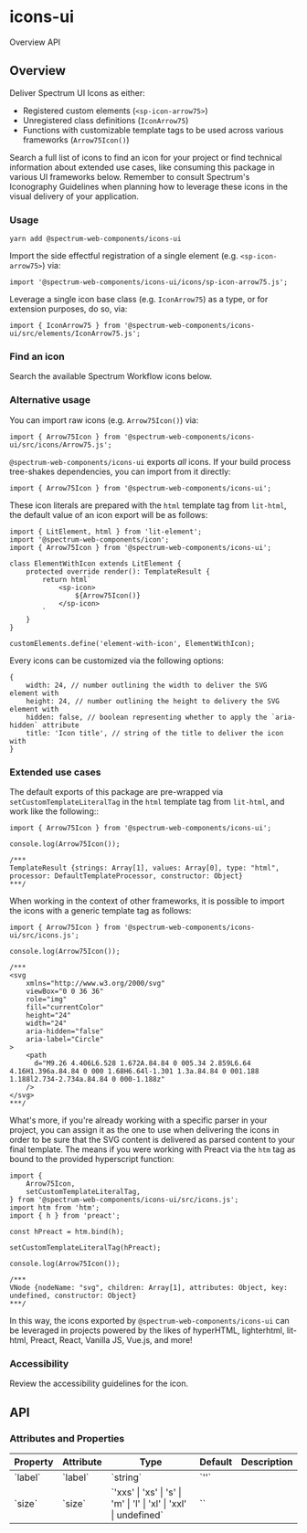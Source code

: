 # icons-ui
Overview API
## Overview
Deliver Spectrum UI Icons as either:
  -  Registered custom elements (`<sp-icon-arrow75>`)
  -  Unregistered class definitions (`IconArrow75`)
  -  Functions with customizable template tags to be used across various frameworks (`Arrow75Icon()`)

Search a full list of icons to find an icon for your project or find technical information about extended use cases, like consuming this package in various UI frameworks below.
Remember to consult Spectrum's Iconography Guidelines when planning how to leverage these icons in the visual delivery of your application.
### Usage
    
    yarn add @spectrum-web-components/icons-ui
    
Import the side effectful registration of a single element (e.g. `<sp-icon-arrow75>`) via:
    
    import '@spectrum-web-components/icons-ui/icons/sp-icon-arrow75.js';
    
Leverage a single icon base class (e.g. `IconArrow75`) as a type, or for extension purposes, do so, via:
    
    import { IconArrow75 } from '@spectrum-web-components/icons-ui/src/elements/IconArrow75.js';
    
### Find an icon
Search the available Spectrum Workflow icons below.
### Alternative usage
You can import raw icons (e.g. `Arrow75Icon()`) via:
    
    import { Arrow75Icon } from '@spectrum-web-components/icons-ui/src/icons/Arrow75.js';
`@spectrum-web-components/icons-ui` exports *all* icons. If your build process tree-shakes dependencies, you can import from it directly:
    
    import { Arrow75Icon } from '@spectrum-web-components/icons-ui';
These icon literals are prepared with the `html` template tag from `lit-html`, the default value of an icon export will be as follows:
    
    import { LitElement, html } from 'lit-element';
    import '@spectrum-web-components/icon';
    import { Arrow75Icon } from '@spectrum-web-components/icons-ui';
    
    class ElementWithIcon extends LitElement {
        protected override render(): TemplateResult {
            return html`
                <sp-icon>
                    ${Arrow75Icon()}
                </sp-icon>
            `
        }
    }
    
    customElements.define('element-with-icon', ElementWithIcon);
Every icons can be customized via the following options:
    
    {
        width: 24, // number outlining the width to deliver the SVG element with
        height: 24, // number outlining the height to delivery the SVG element with
        hidden: false, // boolean representing whether to apply the `aria-hidden` attribute
        title: 'Icon title', // string of the title to deliver the icon with
    }
### Extended use cases
The default exports of this package are pre-wrapped via `setCustomTemplateLiteralTag` in the `html` template tag from `lit-html`, and work like the following::
    
    import { Arrow75Icon } from '@spectrum-web-components/icons-ui';
    
    console.log(Arrow75Icon());
    
    /***
    TemplateResult {strings: Array[1], values: Array[0], type: "html", processor: DefaultTemplateProcessor, constructor: Object}
    ***/
When working in the context of other frameworks, it is possible to import the icons with a generic template tag as follows:
    
    import { Arrow75Icon } from '@spectrum-web-components/icons-ui/src/icons.js';
    
    console.log(Arrow75Icon());
    
    /***
    <svg
        xmlns="http://www.w3.org/2000/svg"
        viewBox="0 0 36 36"
        role="img"
        fill="currentColor"
        height="24"
        width="24"
        aria-hidden="false"
        aria-label="Circle"
    >
        <path
          d="M9.26 4.406L6.528 1.672A.84.84 0 005.34 2.859L6.64 4.16H1.396a.84.84 0 000 1.68H6.64l-1.301 1.3a.84.84 0 001.188 1.188l2.734-2.734a.84.84 0 000-1.188z"
        />
    </svg>
    ***/
What's more, if you're already working with a specific parser in your project, you can assign it as the one to use when delivering the icons in order to be sure that the SVG content is delivered as parsed content to your final template. The means if you were working with Preact via the `htm` tag as bound to the provided hyperscript function:
    
    import {
        Arrow75Icon,
        setCustomTemplateLiteralTag,
    } from '@spectrum-web-components/icons-ui/src/icons.js';
    import htm from 'htm';
    import { h } from 'preact';
    
    const hPreact = htm.bind(h);
    
    setCustomTemplateLiteralTag(hPreact);
    
    console.log(Arrow75Icon());
    
    /***
    VNode {nodeName: "svg", children: Array[1], attributes: Object, key: undefined, constructor: Object}
    ***/
In this way, the icons exported by `@spectrum-web-components/icons-ui` can be leveraged in projects powered by the likes of hyperHTML, lighterhtml, lit-html, Preact, React, Vanilla JS, Vue.js, and more!
### Accessibility
Review the accessibility guidelines for the icon.
## API
### Attributes and Properties
<table>
  <thead>
    <tr>
      <th>Property</th>
      <th>Attribute</th>
      <th>Type</th>
      <th>Default</th>
      <th>Description</th>
    </tr>
  </thead>
  <tbody>
    <tr>
      <td>`label`</td>
      <td>`label`</td>
      <td>`string`</td>
      <td>`''`</td>
      <td></td>
    </tr>
    <tr>
      <td>`size`</td>
      <td>`size`</td>
      <td>`'xxs' | 'xs' | 's' | 'm' | 'l' | 'xl' | 'xxl' | undefined`</td>
      <td>``</td>
      <td></td>
    </tr>
  </tbody>
</table>
